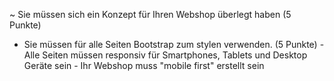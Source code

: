  ~   Sie müssen sich ein Konzept für Ihren Webshop überlegt haben (5 Punkte)

 -   Sie müssen für alle Seiten Bootstrap zum stylen verwenden. (5 Punkte)
    -   Alle Seiten müssen responsiv für Smartphones, Tablets und Desktop Geräte sein
    -   Ihr Webshop muss "mobile first" erstellt sein
